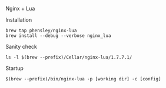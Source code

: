 Nginx + Lua

Installation

    brew tap phensley/nginx-lua
    brew install --debug --verbose nginx_lua

Sanity check

    ls -l $(brew --prefix)/Cellar/nginx-lua/1.7.7.1/

Startup

    $(brew --prefix)/bin/nginx-lua -p [working dir] -c [config]

